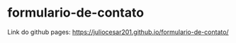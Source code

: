 # formulario-de-contato

Link do github pages: https://juliocesar201.github.io/formulario-de-contato/
